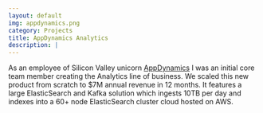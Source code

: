 ```yaml
---
layout: default
img: appdynamics.png
category: Projects
title: AppDynamics Analytics
description: |
---
```

  As an employee of Silicon Valley unicorn [AppDynamics](http://www.appdynamics.com/) I was an initial core team member creating the Analytics line of business. We scaled this new product from scratch to $7M annual revenue in 12 months. It features a large ElasticSearch and Kafka solution which ingests 10TB per day and indexes into a 60+ node ElasticSearch cluster cloud hosted on AWS.
